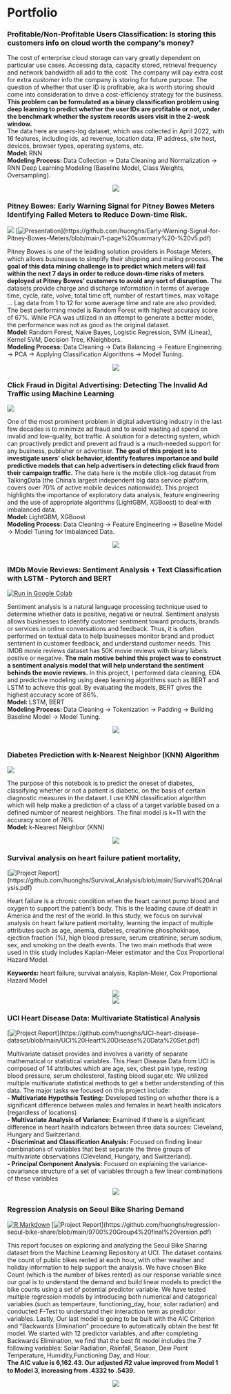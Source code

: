 # Portfolio


### Profitable/Non-Profitable Users Classification: Is storing this customers info on cloud worth the company's money?

The cost of enterprise cloud storage can vary greatly dependent on particular use cases. Accessing data, capacity stored, retrieval frequency and network bandwidth all add to the cost. The company will pay extra cost for extra customer info the company is storing for future purpose. The question of whether that user ID is profitable, aka is worth storing should come into consideration to drive a cost-efficiency strategy for the business. <b>This problem can be formulated as a binary classification problem using deep learning to predict whether the user IDs are profitable or not, under the benchmark whether the system records users visit in the 2-week window.</b> <br /> 
The data here are users-log dataset, which was collected in April 2022, with 16 features, including ids, ad revenue, location data, IP address, site host, devices, browser types, operating systems, etc. <br /> 
<b> Model: </b> RNN <br /> 
<b> Modeling Process: </b> Data Collection -> Data Cleaning and Normalization -> RNN Deep Learning Modeling (Baseline Model, Class Weights, Oversampling).
<center><img src="/images/users-classification (2).gif"/></center>


### Pitney Bowes: Early Warning Signal for Pitney Bowes Meters Identifying Failed Meters to Reduce Down-time Risk.

[![](https://img.shields.io/badge/Jypyter-Open_Notebook-EE4C2C?logo=Jupyter)](https://github.com/huonghs/Early-Warning-Signal-for-Pitney-Bowes-Meters/blob/main/Final_Report.ipynb) [![Presentation](https://img.shields.io/badge/Presentation-salmon?)](https://github.com/huonghs/Early-Warning-Signal-for-Pitney-Bowes-Meters/blob/main/1-page%20summary%20-%20v5.pdf)

Pitney Bowes is one of the leading solution providers in Postage Meters, which allows businesses to simplify their shipping and mailing process. <b>The goal of this data mining challenge is to predict which meters will fail within the next 7 days in order to reduce down-time risks of meters deployed at Pitney Bowes’ customers to avoid any sort of disruption.</b> The datasets provide charge and discharge information in terms of average time, cycle, rate, volve; total time off, number of restart times, max voltage … Lag data from 1 to 12 for some average time and rate are also provided.<br /> 
The best performing model is Random Forest with highest accuracy score of 67%. While PCA was utilized in an attempt to generate a better model, the performance was not as good as the original dataset.<br /> 
<b> Model: </b> Random Forest, Naive Bayes, Logistic Regression, SVM (Linear), Kernel SVM, Decision Tree, KNeighbors.<br />
<b> Modeling Process: </b> Data Cleaning -> Data Balancing -> Feature Engineering -> PCA -> Applying Classification Algorithms -> Model Tuning.<br />

<center><img src="/images/pitneybowes-gif2.gif"/></center>


### Click Fraud in Digital Advertising: Detecting The Invalid Ad Traffic using Machine Learning

[![](https://img.shields.io/badge/Jypyter-Open_Notebook-EE4C2C?logo=Jupyter)](https://github.com/huonghs/adclickfraud/blob/main/Ad_Click_Fraud_Project%20(1).ipynb) 

One of the most prominent problem in digital advertising industry in the last few decades is to minimize ad fraud and to avoid wasting ad spend on invalid and low-quality, bot traffic. A solution for a detecting system, which can proactively predict and prevent ad fraud is a much-needed support for any business, publisher or advertiser. <b>The goal of this project is to investigate users' click behavior, identify features importance and build predictive models that can help advertisers in detecting click fraud from their campaign traffic.</b> The data here is the mobile click-log dataset from TalkingData (the China’s largest independent big data service platform, covers over 70% of active mobile devices nationwide). This project highlights the importance of exploratory data analysis, feature engineering and the use of appropriate algorithms (LightGBM, XGBoost) to deal with imbalanced data.<br />
<b> Model: </b> LightGBM, XGBoost<br />
<b> Modeling Process: </b> Data Cleaning -> Feature Engineering -> Baseline Model -> Model Tuning for Imbalanced Data.<br />

<center><img src="/images/clickfraud-pic5.png"/></center><br />


### IMDb Movie Reviews: Sentiment Analysis + Text Classification with LSTM - Pytorch and BERT

[![Run in Google Colab](https://img.shields.io/badge/Colab-Run_in_Google_Colab-blue?logo=Google&logoColor=FDBA18)](https://colab.research.google.com/drive/1CdSIU5Pn8ojJGegx501UcQNykBy7WbkO#scrollTo=bcSGpPdppzat)

Sentiment analysis is a natural language processing technique used to determine whether data is positive, negative or neutral. Sentiment analysis allows
businesses to identify customer sentiment toward products, brands or services in online conversations and feedback. Thus, it is often performed on textual data to help businesses monitor brand and product sentiment in customer feedback, and understand customer needs. This IMDB movie reviews dataset has 50K movie reviews with binary labels: postive or negative. <b>The main motive behind this project was to construct a sentiment analysis model that will help understand the sentiment behinds the movie reviews.</b> In this project, I performed data cleaning, EDA and predictive modeling using deep learning algorithms such as BERT and LSTM to achieve this goal. By evaluating the models, BERT gives the highest accuracy score of 86%.<br />
<b> Model: </b> LSTM, BERT<br />
<b> Modeling Process: </b> Data Cleaning -> Tokenization -> Padding -> Building Baseline Model -> Model Tuning.<br />

<center><img src="/images/Imdb-pic3.png"/></center><br />

### Diabetes Prediction with k-Nearest Neighbor (KNN) Algorithm

[![](https://img.shields.io/badge/Jypyter-Open_Notebook-EE4C2C?logo=Jupyter)](https://github.com/huonghs/PIMAIndiansDiabetesData-EDA-KNNModeling/blob/main/Diabetes-EDA%20and%20KNN%20Modeling.ipynb) 

The purpose of this notebook is to predict the oneset of diabetes, classifying whether or not a patient is diabetic, on the basis of certain diagnostic measures in the dataset. I use KNN classification algorithm which will help make a prediction of a class of a target variable based on a defined number of nearest neighbors. The final model is k=11 with the accuracy score of 76%.<br />
<b> Model: </b> k-Nearest Neighbor (KNN)<br />
<center><img src="/images/knn-pic5.png"/></center>

### Survival analysis on heart failure patient mortality,

[![Project Report](https://img.shields.io/badge/Project_Report-blueviolet?)](https://github.com/huonghs/Survival_Analysis/blob/main/Survival%20Analysis.pdf)

Heart failure is a chronic condition when the heart cannot pump blood and oxygen to support the patient’s body. This is the leading cause of death in America and the rest of the world. In this study, we focus on survival analysis on heart failure patient mortality, learning the impact of multiple attributes such as age, anemia, diabetes, creatinine phosphokinase, ejection fraction (%), high blood pressure, serum creatinine, serum sodium, sex, and smoking on the death events. The two main methods that were used in this study includes Kaplan-Meier estimator and the Cox Proportional Hazard Model.

<b> Keywords: </b>  heart failure, survival analysis, Kaplan-Meier, Cox Proportional Hazard Model <br />

<center><img src="/images/CoxModel.png"/></center> <center><img src="/images/KMSurvivalCurve.png"/></center> 

### UCI Heart Disease Data: Multivariate Statistical Analysis 

[![Project Report](https://img.shields.io/badge/Project_Report-blueviolet?)](https://github.com/huonghs/UCI-heart-disease-dataset/blob/main/UCI%20Heart%20Disease%20Data%20Set.pdf)

Multivariate dataset provides and involves a variety of separate mathematical or statistical variables. This Heart Disease Data from UCI is composed of 14 attributes which are age, sex, chest pain type, resting blood pressure, serum cholesterol, fasting blood sugar,etc. We utilized multiple multivariate statistical methods to get a better understanding of this data. The major tasks we focused on this project include:<br />
<b>- Multivariate Hypothsis Testing:</b> Developed testing on whether there is a significant difference between males and females in heart health indicators (regardless of locations)<br />
<b>- Multivariate Analysis of Variance:</b> Examined if there is a significant difference in heart health indicators between three data sources: Cleveland, Hungary and Switzerland.<br />
<b>- Discriminat and Classification Analysis:</b> Focused on finding linear combinations of variables that best separate the three groups of multivariate observations (Cleveland, Hungary, and Switzerland).<br />
<b>- Principal Component Analysis:</b> Focused on explaining the variance-covariance structure of a set of variables through a few linear combinations of these variables<br />
<center><img src="/images/uci-heart-disease-pic2.png"/></center>

### Regression Analysis on Seoul Bike Sharing Demand
[![R Markdown](https://img.shields.io/badge/R_-Open_RMarkdown-lightskyblue?logo=R)](https://github.com/huonghs/regression-seoul-bike-share/blob/main/9700_project_updated_v3%20(1).Rmd) [![Project Report](https://img.shields.io/badge/Project_Report-blueviolet?)](https://github.com/huonghs/regression-seoul-bike-share/blob/main/9700%20Group4%20final%20version.pdf)

This report focuses on exploring and analyzing the Seoul Bike Sharing dataset from the Machine Learning Repository at UCI. The dataset contains the count of public bikes rented at each hour, with other weather and holiday information to help support the analysis. We have chosen Bike Count (which is the number of bikes rented) as our response variable since our goal is to understand the demand and build linear models to predict the bike counts using a set of potential predictor variable. We have tested multiple regression models by introducing both numerical and categorical variables (such as tempertaure, functioning_day, hour, solar radiation) and conducted F-Test to understand their interaction term as predictor variables. Lastly, Our last model is going to be built with the AIC Criterion and “Backwards Elimination” procedure to automatically obtain the best fit model. We started with 12 predictor variables, and after completing Backwards Elimination, we find that the best fit model includes the 7 following variables: Solar Radiation, Rainfall, Season, Dew Point Temperature, Humidity,Functioning Day, and Hour. <br />
<b>The AIC value is 6,162.43. Our adjusted 𝑅2 value improved from Model 1 to Model 3, increasing from .4332 to .5439.</b><br />
<center><img src="/images/RegressionModel.png"/></center><br /> 



